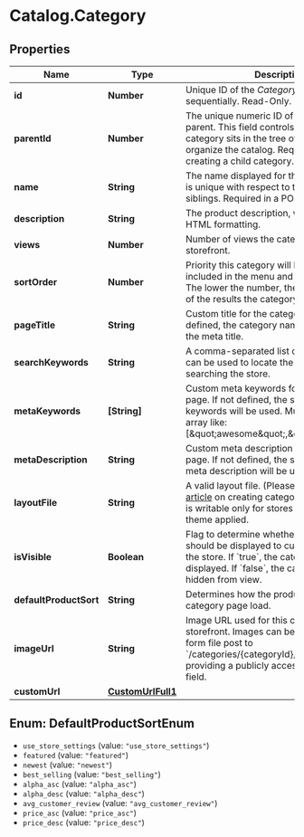 # Catalog.Category

## Properties
Name | Type | Description | Notes
------------ | ------------- | ------------- | -------------
**id** | **Number** | Unique ID of the *Category*. Increments sequentially. Read-Only.  | [optional] 
**parentId** | **Number** | The unique numeric ID of the category&#x27;s parent. This field controls where the category sits in the tree of categories that organize the catalog. Required in a POST if creating a child category. | 
**name** | **String** | The name displayed for the category. Name is unique with respect to the category&#x27;s siblings. Required in a POST. | 
**description** | **String** | The product description, which can include HTML formatting.  | [optional] 
**views** | **Number** | Number of views the category has on the storefront.  | [optional] 
**sortOrder** | **Number** | Priority this category will be given when included in the menu and category pages. The lower the number, the closer to the top of the results the category will be.  | [optional] 
**pageTitle** | **String** | Custom title for the category page. If not defined, the category name will be used as the meta title.  | [optional] 
**searchKeywords** | **String** | A comma-separated list of keywords that can be used to locate the category when searching the store.  | [optional] 
**metaKeywords** | **[String]** | Custom meta keywords for the category page. If not defined, the store&#x27;s default keywords will be used. Must post as an array like: [\&quot;awesome\&quot;,\&quot;sauce\&quot;].  | [optional] 
**metaDescription** | **String** | Custom meta description for the category page. If not defined, the store&#x27;s default meta description will be used.  | [optional] 
**layoutFile** | **String** | A valid layout file. (Please refer to [this article](https://support.bigcommerce.com/articles/Public/Creating-Custom-Template-Files/) on creating category files.) This field is writable only for stores with a Blueprint theme applied.  | [optional] 
**isVisible** | **Boolean** | Flag to determine whether the product should be displayed to customers browsing the store. If &#x60;true&#x60;, the category will be displayed. If &#x60;false&#x60;, the category will be hidden from view.  | [optional] 
**defaultProductSort** | **String** | Determines how the products are sorted on category page load.  | [optional] 
**imageUrl** | **String** | Image URL used for this category on the storefront. Images can be uploaded via form file post to &#x60;/categories/{categoryId}/image&#x60;, or by providing a publicly accessible URL in this field.  | [optional] 
**customUrl** | [**CustomUrlFull1**](CustomUrlFull1.md) |  | [optional] 

<a name="DefaultProductSortEnum"></a>
## Enum: DefaultProductSortEnum

* `use_store_settings` (value: `"use_store_settings"`)
* `featured` (value: `"featured"`)
* `newest` (value: `"newest"`)
* `best_selling` (value: `"best_selling"`)
* `alpha_asc` (value: `"alpha_asc"`)
* `alpha_desc` (value: `"alpha_desc"`)
* `avg_customer_review` (value: `"avg_customer_review"`)
* `price_asc` (value: `"price_asc"`)
* `price_desc` (value: `"price_desc"`)

